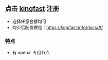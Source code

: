 ## 点击 [kingfast](https://kingfast.info/index.php/index/register/?yqi=1658 ) 注册

- 选择任意套餐均可
- 购买后配置教程：https://kingfast.info/docs/#/

### 特点

- 有 openai 专用节点

